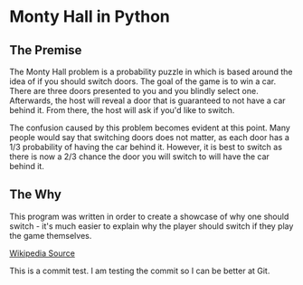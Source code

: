 # Monty Hall in Python
## The Premise
The Monty Hall problem is a probability puzzle in which is based around the idea of if you should switch doors. The goal of the game is to win a car. There are three doors presented to you and you blindly select one. Afterwards, the host will reveal a door that is guaranteed to not have a car behind it. From there, the host will ask if you'd like to switch.

The confusion caused by this problem becomes evident at this point. Many people would say that switching doors does not matter, as each door has a 1/3 probability of having the car behind it. However, it is best to switch as there is now a 2/3 chance the door you will switch to will have the car behind it.

## The Why
This program was written in order to create a showcase of why one should switch - it's much easier to explain why the player should switch if they play the game themselves.

[Wikipedia Source](https://en.wikipedia.org/wiki/Monty_Hall_problem)

This is a commit test. I am testing the commit so I can be better at Git.